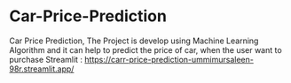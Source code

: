 # Car-Price-Prediction
Car Price Prediction, The Project is develop using Machine Learning Algorithm and it can help to predict the price of car, when the user want to purchase
Streamlit : https://carr-price-prediction-ummimursaleen-98r.streamlit.app/

